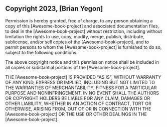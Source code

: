 ## Copyright 2023, [Brian Yegon]

Permission is hereby granted, free of charge, to any person obtaining a copy of this [Awesome-book-project] and associated documentation files, to deal in the [Awesome-book-project] without restriction, including without limitation the rights to use, copy, modify, merge, publish, distribute, sublicense, and/or sell copies of the [Awesome-book-project], and to permit persons to whom the [Awesome-book-project] is furnished to do so, subject to the following conditions:

The above copyright notice and this permission notice shall be included in all copies or substantial portions of the [Awesome-book-project].

THE [Awesome-book-project] IS PROVIDED "AS IS", WITHOUT WARRANTY OF ANY KIND, EXPRESS OR IMPLIED, INCLUDING BUT NOT LIMITED TO THE WARRANTIES OF MERCHANTABILITY, FITNESS FOR A PARTICULAR PURPOSE AND NONINFRINGEMENT. IN NO EVENT SHALL THE AUTHORS OR COPYRIGHT HOLDERS BE LIABLE FOR ANY CLAIM, DAMAGES OR OTHER LIABILITY, WHETHER IN AN ACTION OF CONTRACT, TORT OR OTHERWISE, ARISING FROM, OUT OF OR IN CONNECTION WITH THE [Awesome-book-project] OR THE USE OR OTHER DEALINGS IN THE [Awesome-book-project].